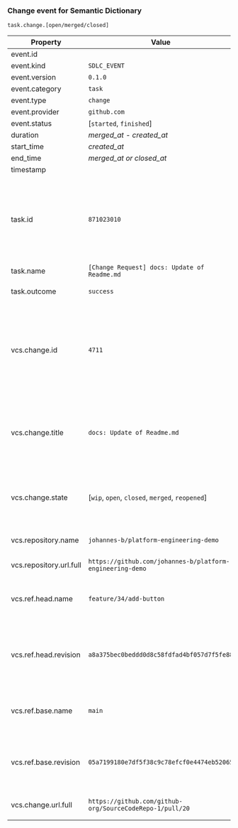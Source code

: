 ### Change event for Semantic Dictionary

`task.change.[open/merged/closed]`

| Property | Value | Description | 
|---|---|---|
| event.id  |   |
| event.kind  | `SDLC_EVENT`  | x 
| event.version | `0.1.0` |  x
| event.category | `task` |  x
| event.type | `change` |  x
| event.provider | `github.com` |  x
| event.status |  [`started`, `finished`] |  x
| duration | *merged_at - created_at* |  x
| start_time | *created_at* |  x
| end_time | *merged_at or closed_at* |  x
| timestamp | |  x
| | | |
| task.id | `871023010` | The unique task identifier. The internal identifier of the change. It is typically unique per repository and generated by the version control system itself
| task.name | `[Change Request] docs: Update of Readme.md` | A human-readable name for a task.
| task.outcome | `success` | `optional` Outcome of a task run.
| | | |
| vcs.change.id  | `4711` | The identifier of the change, for example, pull request ID or merge request ID. It is typically unique per repository and generated by the version control system itself.
| vcs.change.title  | `docs: Update of Readme.md`  | The human-readable title of the change, for example, pull request title or merge request title.  **Attention:** Ident to: "task.name"
| vcs.change.state  | [`wip`, `open`, `closed`, `merged`, `reopened`]  | The state of the change (pull request/merge request/changelist). **Attention:** Ident to: "event.status"
| vcs.repository.name  | `johannes-b/platform-engineering-demo`  | The human readable name of the repository.
| vcs.repository.url.full  | `https://github.com/johannes-b/platform-engineering-demo` | The repository's full URL.
| vcs.ref.head.name  | `feature/34/add-button`  | The name of the reference in the repository. This can be a branch name or a tag name.
| vcs.ref.head.revision  | `a8a375bec0beddd0d8c58fdfad4bf057d7f5fe88` | The revision in the repository. For Git, this is a synonym for a commit hash, whereas in SVN, it is a revision number.
| vcs.ref.base.name  | `main` | The name of the reference in the repository. This can be a branch name or a tag name.
| vcs.ref.base.revision  | `05a7199180e7df5f38c9c78efcf0e4474eb52065` | The revision in the repository. For Git this is a synonym for a commit hash, whereas in SVN it is a revision number.
| vcs.change.url.full  | `https://github.com/github-org/SourceCodeRepo-1/pull/20` | The full URL of the pull request or merge request.